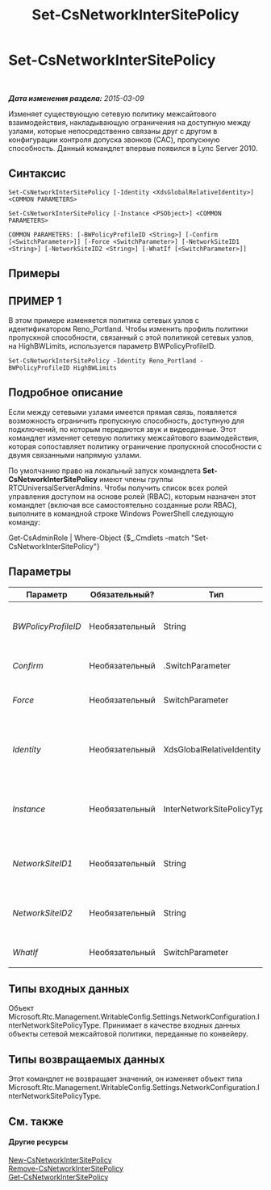 ﻿---
title: Set-CsNetworkInterSitePolicy
TOCTitle: Set-CsNetworkInterSitePolicy
ms:assetid: 973979bc-db2c-47a6-909e-5949a927f51c
ms:mtpsurl: https://technet.microsoft.com/ru-ru/library/Gg398772(v=OCS.15)
ms:contentKeyID: 49310591
ms.date: 05/19/2016
mtps_version: v=OCS.15
ms.translationtype: HT
---

# Set-CsNetworkInterSitePolicy

 

_**Дата изменения раздела:** 2015-03-09_

Изменяет существующую сетевую политику межсайтового взаимодействия, накладывающую ограничения на доступную между узлами, которые непосредственно связаны друг с другом в конфигурации контроля допуска звонков (CAC), пропускную способность. Данный командлет впервые появился в Lync Server 2010.

## Синтаксис

    Set-CsNetworkInterSitePolicy [-Identity <XdsGlobalRelativeIdentity>] <COMMON PARAMETERS>

    Set-CsNetworkInterSitePolicy [-Instance <PSObject>] <COMMON PARAMETERS>

    COMMON PARAMETERS: [-BWPolicyProfileID <String>] [-Confirm [<SwitchParameter>]] [-Force <SwitchParameter>] [-NetworkSiteID1 <String>] [-NetworkSiteID2 <String>] [-WhatIf [<SwitchParameter>]]

## Примеры

## ПРИМЕР 1

В этом примере изменяется политика сетевых узлов с идентификатором Reno\_Portland. Чтобы изменить профиль политики пропускной способности, связанный с этой политикой сетевых узлов, на HighBWLimits, используется параметр BWPolicyProfileID.

    Set-CsNetworkInterSitePolicy -Identity Reno_Portland -BWPolicyProfileID HighBWLimits

## Подробное описание

Если между сетевыми узлами имеется прямая связь, появляется возможность ограничить пропускную способность, доступную для подключений, по которым передаются звук и видеоданные. Этот командлет изменяет сетевую политику межсайтового взаимодействия, которая сопоставляет политику ограничение пропускной способности с двумя связанными напрямую узлами.

По умолчанию право на локальный запуск командлета **Set-CsNetworkInterSitePolicy** имеют члены группы RTCUniversalServerAdmins. Чтобы получить список всех ролей управления доступом на основе ролей (RBAC), которым назначен этот командлет (включая все самостоятельно созданные роли RBAC), выполните в командной строке Windows PowerShell следующую команду:

Get-CsAdminRole | Where-Object {$\_.Cmdlets –match "Set-CsNetworkInterSitePolicy"}

## Параметры


<table>
<colgroup>
<col style="width: 25%" />
<col style="width: 25%" />
<col style="width: 25%" />
<col style="width: 25%" />
</colgroup>
<thead>
<tr class="header">
<th>Параметр</th>
<th>Обязательный?</th>
<th>Тип</th>
<th>Описание</th>
</tr>
</thead>
<tbody>
<tr class="odd">
<td><p><em>BWPolicyProfileID</em></p></td>
<td><p>Необязательный</p></td>
<td><p>String</p></td>
<td><p>Идентификатор профиля политики пропускной способности, который будет определять ограничения для этой политики сайта. Получить список доступных профилей можно с помощью командлета <strong>Get-CsNetworkBandwidthPolicyProfile</strong>.</p></td>
</tr>
<tr class="even">
<td><p><em>Confirm</em></p></td>
<td><p>Необязательный</p></td>
<td><p>.SwitchParameter</p></td>
<td><p>Запрашивает подтверждение перед выполнением команды.</p></td>
</tr>
<tr class="odd">
<td><p><em>Force</em></p></td>
<td><p>Необязательный</p></td>
<td><p>SwitchParameter</p></td>
<td><p>Подавляет все запросы на подтверждение, которые в противном случае будут отображаться перед применением изменений.</p></td>
</tr>
<tr class="even">
<td><p><em>Identity</em></p></td>
<td><p>Необязательный</p></td>
<td><p>XdsGlobalRelativeIdentity</p></td>
<td><p>Уникальный идентификатор изменяемой политики сетевых узлов. Политики сетевых узлов можно создавать только в глобальной области, поэтому в идентификаторе нет необходимости указывать область. Он содержит строку, которая представляет собой уникальное имя, обозначающее политику.</p></td>
</tr>
<tr class="odd">
<td><p><em>Instance</em></p></td>
<td><p>Необязательный</p></td>
<td><p>InterNetworkSitePolicyType</p></td>
<td><p>Ссылка на объект политики сайта, которая была изменена в памяти. Этот объект должен иметь тип Microsoft.Rtc.Management.WritableConfig.Settings.NetworkConfiguration.InterNetworkSitePolicyType; его можно получить путем вызова командлета <strong>Get-CsNetworkInterSitePolicy</strong>.</p></td>
</tr>
<tr class="even">
<td><p><em>NetworkSiteID1</em></p></td>
<td><p>Необязательный</p></td>
<td><p>String</p></td>
<td><p>Идентификатор (NetworkSiteID) одного из двух сайтов, связанных с данной политикой. Комбинация NetworkSiteID1 и NetworkSiteID2 должна быть уникальной (например, нельзя иметь две заданные политики сайтов, которые связывают Reno и Portland).</p></td>
</tr>
<tr class="odd">
<td><p><em>NetworkSiteID2</em></p></td>
<td><p>Необязательный</p></td>
<td><p>String</p></td>
<td><p>Идентификатор (NetworkSiteID) одного из двух сайтов, связанных с данной политикой. Комбинация NetworkSiteID1 и NetworkSiteID2 должна быть уникальной (например, нельзя иметь две заданные политики сайтов, которые связывают Reno и Portland).</p></td>
</tr>
<tr class="even">
<td><p><em>WhatIf</em></p></td>
<td><p>Необязательный</p></td>
<td><p>SwitchParameter</p></td>
<td><p>Описывает, что произойдет при выполнении команды без реального выполнения команды.</p></td>
</tr>
</tbody>
</table>


## Типы входных данных

Объект Microsoft.Rtc.Management.WritableConfig.Settings.NetworkConfiguration.InterNetworkSitePolicyType. Принимает в качестве входных данных объекты сетевой межсайтовой политики, переданные по конвейеру.

## Типы возвращаемых данных

Этот командлет не возвращает значений, он изменяет объект типа Microsoft.Rtc.Management.WritableConfig.Settings.NetworkConfiguration.InterNetworkSitePolicyType.

## См. также

#### Другие ресурсы

[New-CsNetworkInterSitePolicy](new-csnetworkintersitepolicy.md)  
[Remove-CsNetworkInterSitePolicy](remove-csnetworkintersitepolicy.md)  
[Get-CsNetworkInterSitePolicy](get-csnetworkintersitepolicy.md)

